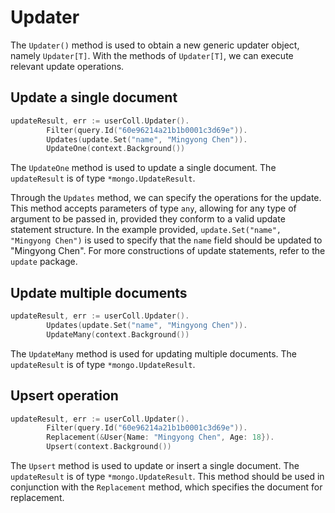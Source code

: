 # Updater
The `Updater()` method is used to obtain a new generic updater object, namely `Updater[T]`. With the methods of `Updater[T]`, we can execute relevant update operations.

## Update a single document
```go
updateResult, err := userColl.Updater().
		Filter(query.Id("60e96214a21b1b0001c3d69e")).
		Updates(update.Set("name", "Mingyong Chen")).
		UpdateOne(context.Background())
```
The `UpdateOne` method is used to update a single document. The `updateResult` is of type `*mongo.UpdateResult`.

Through the `Updates` method, we can specify the operations for the update. This method accepts parameters of type `any`, allowing for any type of argument to be passed in, provided they conform to a valid update statement structure. In the example provided, `update.Set("name", "Mingyong Chen")` is used to specify that the `name` field should be updated to "Mingyong Chen". For more constructions of update statements, refer to the `update` package.

## Update multiple documents
```go
updateResult, err := userColl.Updater().
		Updates(update.Set("name", "Mingyong Chen")).
		UpdateMany(context.Background())
```
The `UpdateMany` method is used for updating multiple documents. The `updateResult` is of type `*mongo.UpdateResult`.

## Upsert operation
```go
updateResult, err := userColl.Updater().
		Filter(query.Id("60e96214a21b1b0001c3d69e")).
		Replacement(&User{Name: "Mingyong Chen", Age: 18}).
		Upsert(context.Background())
```
The `Upsert` method is used to update or insert a single document. The `updateResult` is of type `*mongo.UpdateResult`. This method should be used in conjunction with the `Replacement` method, which specifies the document for replacement.